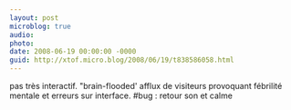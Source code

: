```yaml
---
layout: post
microblog: true
audio: 
photo: 
date: 2008-06-19 00:00:00 -0000
guid: http://xtof.micro.blog/2008/06/19/t838586058.html
---
```

pas très interactif. "brain-flooded' afflux de visiteurs provoquant fébrilité mentale et erreurs sur interface. #bug : retour son et calme
